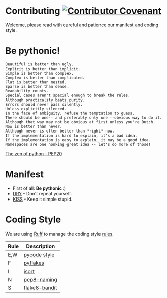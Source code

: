 # Contributing [![Contributor Covenant](https://img.shields.io/badge/Contributor%20Covenant-2.1-4baaaa.svg)](CODE_OF_CONDUCT.md)

Welcome, please read with careful and patience our manifest and coding style.

# Be pythonic!

```
Beautiful is better than ugly.
Explicit is better than implicit.
Simple is better than complex.
Complex is better than complicated.
Flat is better than nested.
Sparse is better than dense.
Readability counts.
Special cases aren't special enough to break the rules.
Although practicality beats purity.
Errors should never pass silently.
Unless explicitly silenced.
In the face of ambiguity, refuse the temptation to guess.
There should be one-- and preferably only one --obvious way to do it.
Although that way may not be obvious at first unless you're Dutch.
Now is better than never.
Although never is often better than *right* now.
If the implementation is hard to explain, it's a bad idea.
If the implementation is easy to explain, it may be a good idea.
Namespaces are one honking great idea -- let's do more of those!
```
[The zen of python - PEP20](https://www.python.org/dev/peps/pep-0020/)

# Manifest

- First of all: **Be pythonic** :)
- [DRY](http://deviq.com/don-t-repeat-yourself/) - Don't repeat yourself.
- [KISS](https://deviq.com/keep-it-simple/) - Keep it simple stupid.

# Coding Style

We are using [Ruff](https://github.com/astral-sh/ruff) to manage the coding style [rules](https://beta.ruff.rs/docs/rules/).

Rule | Description
--- | ---
E,W | [pycode style](https://pypi.org/project/pycodestyle/)
F | [pyflakes](https://pypi.org/project/pyflakes/)
I | [isort](https://pypi.org/project/isort/)
N | [pep8-naming](https://pypi.org/project/pep8-naming/)
S | [flake8-bandit](https://pypi.org/project/flake8-bandit/)
